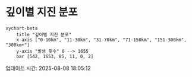 # 깊이별 지진 분포

```mermaid
xychart-beta
    title "깊이별 지진 분포"
    x-axis ["0-10km", "11-30km", "31-70km", "71-150km", "151-300km", "300km+"]
    y-axis "발생 횟수" 0 --> 1655
    bar [542, 1653, 85, 11, 0, 2]
```

업데이트 시간: 2025-08-08 18:05:12
